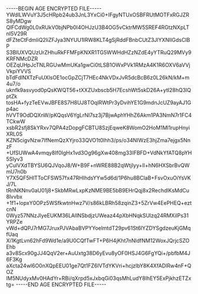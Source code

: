 -----BEGIN AGE ENCRYPTED FILE-----
YWdlLWVuY3J5cHRpb24ub3JnL3YxCi0+IFgyNTUxOSBFRUtMOTFxRGJZRS8yMDgw
QlFCdWg0L0xRUkV0bjNPb0I4OHJzU3B4OG5vCktrMW5SREF4RGtzNXpLTnI5V29R
dFZteCtFdmliQ2liZFJya3NYUU1IRW8KLT4gSjRddFBnbCUtZ3JlYXNlIGdsClBP
S3BlUXVQUzUrZHhuRkFFMFpKNXR1TG5WWHdHZzNZdE4yYTRuQ29MVy9KRFNMcDZR
OEZqUHpJcTNLRGUwMmUKa1gwCi0tLSB1OWxPVk1RMzA4K1R6OXV6aVVjVkpiYVVS
bTdFdlNXTzFuUXlsOE1ocGpZCjT7HEc4NkVDxJvR5dcBcB6z0L26kN/kM+m4u7/o
uknfk9asvyod0pQsKWQT56+tXXZUxbscb5H7EcshWt5skD26A+ytI28hQ3lQptZk
tosHA+fyzTeEVwJBFE8S7H8UJ8TOqlRWtPr3yDvihYE1G9mdnJcUZ9ayAJ1Gp4ac
hVVT9OdDQXnW/pKQqsV6YgLrNI7sz3j7BjwAphYHhZ6Akm1PA3NmN7r1FC4TCkwW
xsbR2sfj8SkYRxv7QPA4zDopgFCBTU8SzjEqweK8WomO2HoM1Ml1rupHnyiXRL0S
KZN5cigvNzw7IfNemQzXYjro33QVO1t0lhh3/ps/o34NIWzE3hjZma7ejgx5NnzF
+UfSUWwA4vmqy8If0IgHx1vd3Og96gXw408mg33IFBFD+VdNkYfATQ8pYH5SIyv3
yCulVXdTBYSU6QJVqoJ8/W+B9F+nWRE88B2qWtjIyy+Il+hN6HXSbrBvQWmU7n0b
Y7X5QF5HlTToCFSW57fx47RHIhdsYYw5d6d/1P6hu8BClaB+FsvOxuOiYsVKJ/7L
tRnNKNnv0aU01j8+SkbMRwLxpKzNME9BE5bB9EHrQqj8x2RechdlKsMdCu8lvvbx
+1f1+lopxY0OPz5WSfkwtnHwz7V/s86kLBRh58zqinZ3+5ZrVw4EePHEQ+eztcnN
0Wyz57NNzJlyeEUKM36LAlINSbdjzUWeaz44pXbHNqkSUlzq24RMXilPs31YRPZe
vWd+dQPJ7rMG7JruxPJVAbaBVPYYoelmtdT29pv61St6lYZDYSgdzeuKjGMqfUaq
Xi1KgtLvn62hFd9Wd1e/a9U0CQfTwFT+P6H4jKht7nNldfNM12WoxJQrjcSZOEhb
a3v8Scx90gJJ4QqV2er+AuUxtg38D6yEvu8yOF0HSJ4G6FgYQi+/pbfbM4J6F3Kg
aXcta24wl6O0nXQpEEU01ge7Qt1FZ6lVTdYKVri+hcjzIbY8K4XfADlRw4nF+QOZ
IM5NUdyxMv0HAdYr+RBi/qXrpd5xJxbqGi03qsMhLudY8IhEY5ExPjkhzETZxtg=
-----END AGE ENCRYPTED FILE-----
